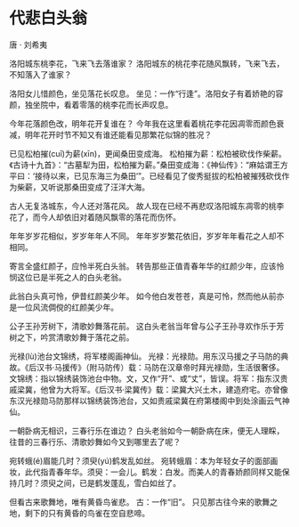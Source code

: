 # 代悲白头翁

<span class="r">唐 · 刘希夷

<link href="../../css/style.css" rel="stylesheet" type="text/css" />

<div class="p">

洛阳城东桃李花，飞来飞去落谁家？
<span class="comment">
洛阳城东的桃花李花随风飘转，飞来飞去，不知落入了谁家？

洛阳女儿惜颜色，坐见落花长叹息。
<span class="comment">
坐见：一作“行逢”。洛阳女子有着娇艳的容颜，独坐院中，看着零落的桃李花而长声叹息。

今年花落颜色改，明年花开复谁在？
<span class="comment">
今年我在这里看着桃花李花因凋零而颜色衰减，明年花开时节不知又有谁还能看见那繁花似锦的胜况？

已见松柏摧(cuī)为薪(xīn)，更闻桑田变成海。
<span class="comment">
松柏摧为薪：松柏被砍伐作柴薪。《古诗十九首》：“古墓犁为田，松柏摧为薪。”桑田变成海：《神仙传》：“麻姑谓王方平曰：‘接待以来，已见东海三为桑田’”。已经看见了俊秀挺拔的松柏被摧残砍伐作为柴薪，又听说那桑田变成了汪洋大海。

古人无复洛城东，今人还对落花风。
<span class="comment">
故人现在已经不再悲叹洛阳城东凋零的桃李花了，而今人却依旧对着随风飘零的落花而伤怀。

年年岁岁花相似，岁岁年年人不同。
<span class="comment">
年年岁岁繁花依旧，岁岁年年看花之人却不相同。

寄言全盛红颜子，应怜半死白头翁。
<span class="comment">
转告那些正值青春年华的红颜少年，应该怜悯这位已是半死之人的白头老翁。

此翁白头真可怜，伊昔红颜美少年。
<span class="comment">
如今他白发苍苍，真是可怜，然而他从前亦是一位风流倜傥的红颜美少年。

公子王孙芳树下，清歌妙舞落花前。
<span class="comment">
这白头老翁当年曾与公子王孙寻欢作乐于芳树之下，吟赏清歌妙舞于落花之前。

光禄(lù)池台文锦绣，将军楼阁画神仙。
<span class="comment">
光禄：光禄勋。用东汉马援之子马防的典故。《后汉书·马援传》（附马防传）载：马防在汉章帝时拜光禄勋，生活很奢侈。文锦绣：指以锦绣装饰池台中物。文，又作“开”、或“丈”，皆误。将军：指东汉贵戚梁冀，他曾为大将军。《后汉书·梁冀传》载：梁冀大兴土木，建造府宅。亦曾像东汉光禄勋马防那样以锦绣装饰池台，又如贵戚梁冀在府第楼阁中到处涂画云气神仙。

一朝卧病无相识，三春行乐在谁边？
<span class="comment">
白头老翁如今一朝卧病在床，便无人理睬，往昔的三春行乐、清歌妙舞如今又到哪里去了呢？

宛转蛾(é)眉能几时？须臾(yú)鹤发乱如丝。
<span class="comment">
宛转蛾眉：本为年轻女子的面部画妆，此代指青春年华。须臾：一会儿。鹤发：白发。而美人的青春娇颜同样又能保持几时？须臾之间，已是鹤发蓬乱，雪白如丝了。

但看古来歌舞地，唯有黄昏鸟雀悲。
<span class="comment">
古：一作“旧”。 只见那古往今来的歌舞之地，剩下的只有黄昏的鸟雀在空自悲啼。
